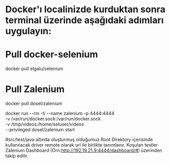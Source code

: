 # Docker'ı localinizde kurduktan sonra terminal üzerinde aşağıdaki adımları uygulayın:
 # Pull docker-selenium
  docker pull elgalu/selenium

  # Pull Zalenium
  docker pull dosel/zalenium
        
  docker run --rm -ti --name zalenium -p 4444:4444 \
    -v /var/run/docker.sock:/var/run/docker.sock \
    -v /tmp/videos:/home/seluser/videos \
    --privileged dosel/zalenium start
    
    
#src/test/java altında oluşturmuş olduğumuz Root Direktory içerisinde kullanılacak driver remote olarak url ile birlikte tanımlanır. Koşulan testler Zalenium Dashboard (Örn:http://192.19.21.9:4444/dashboard/#) üzerinden takip edilir.
